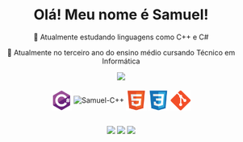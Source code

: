 <div align="center">
<h1> Olá! Meu nome é Samuel!</h1>
</div>
<div align="center">
  <p>🌱 Atualmente estudando linguagens como C++ e C#</p>
  <p>📕 Atualmente no terceiro ano do ensino médio cursando Técnico em Informática</p>
</div>
<div align="center">
<picture>
<source 
  srcset="https://github-readme-stats.vercel.app/api?username=SamuelMonstewe&show_icons=true&theme=jolly"
  media="(prefers-color-scheme: dark)"
/>
<source
  srcset="https://github-readme-stats.vercel.app/api?username=SamuelMonstewe&show_icons=true"
  media="(prefers-color-scheme: light), (prefers-color-scheme: no-preference)"
/>
<img src="https://github-readme-stats.vercel.app/api?username=SamuelMonstewe&show_icons=true" />
</picture>
</div>
<div style="display: inline_block" align="center"><br>
<img align="center" alt="Samuel-Csharp" height="40" width="40" src="https://raw.githubusercontent.com/devicons/devicon/master/icons/csharp/csharp-original.svg">
<img align="center" alt="Samuel-C++" height="40" width="" src="https://raw.githubusercontent.com/isocpp/logos/master/cpp_logo.png">
<img align="center" alt="Samuel-HTML" height="40" width="40" src="https://raw.githubusercontent.com/devicons/devicon/master/icons/html5/html5-original.svg">
<img align="center" alt="Samuel-CSS" height="40" width="40" src="https://raw.githubusercontent.com/devicons/devicon/master/icons/css3/css3-original.svg">
<img align="center" alt="Samuel-GIT" height="40" width="40" src="https://raw.githubusercontent.com/devicons/devicon/master/icons/git/git-original.svg">
</div><br>

<div align="center">
 
  <a href="https://www.instagram.com/samuel_eliaaas/" target="_blank"><img src="https://img.shields.io/badge/-Instagram-%23E4405F?style=for-the-badge&logo=instagram&logoColor=white" target="_blank"></a>
  <a href="https://www.linkedin.com/in/samuelelias000/" target="_blank"><img src="https://img.shields.io/badge/-LinkedIn-%230077B5?style=for-the-badge&logo=linkedin&logoColor=white" target="_blank"></a> 
  <a href="mailto:samuelelias563@gmail.com"><img src="https://img.shields.io/badge/-Gmail-%23333?style=for-the-badge&logo=gmail&logoColor=white" target="_blank"></a>
</div>

